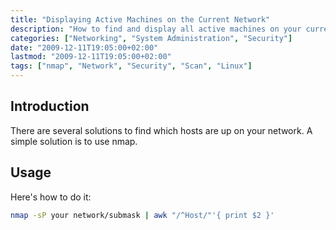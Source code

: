 ```yaml
---
title: "Displaying Active Machines on the Current Network"
description: "How to find and display all active machines on your current network using nmap."
categories: ["Networking", "System Administration", "Security"]
date: "2009-12-11T19:05:00+02:00"
lastmod: "2009-12-11T19:05:00+02:00"
tags: ["nmap", "Network", "Security", "Scan", "Linux"]
---
```


## Introduction

There are several solutions to find which hosts are up on your network. A simple solution is to use nmap.

## Usage

Here's how to do it:

```bash
nmap -sP your network/submask | awk "/^Host/"'{ print $2 }'
```
